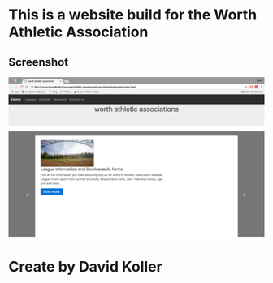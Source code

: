 This is a website build for the Worth Athletic Association
============================================================================================================


## Screenshot
[![IMAGE ALT TEXT HERE](https://github.com/kolldavi/Web-Development/blob/master/worthBaseball/img/ScreenShot.png?raw=true)](http://www.dkoller.com/Web-Development/worthBaseball/index.html)



Create by David Koller
=======================
